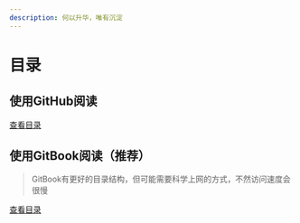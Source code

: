 ```yaml
---
description: 何以升华，唯有沉淀
---
```


# 目录

## 使用GitHub阅读

[查看目录](https://github.com/KoLoMagic/Programming-learning-document/blob/master/SUMMARY.md)

## 使用GitBook阅读（推荐）

> GitBook有更好的目录结构，但可能需要科学上网的方式，不然访问速度会很慢

[查看目录](https://3360998464.gitbook.io/git/)

